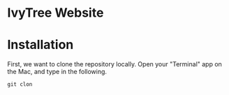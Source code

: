 # IvyTree Website

# Installation

First, we want to clone the repository locally. Open your "Terminal" app on the Mac, and type in the following.

```
git clon
```
